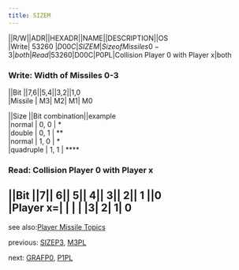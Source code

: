 ```yaml
---
title: SIZEM
---
```

||R/W||ADR||HEXADR||NAME||DESCRIPTION||OS  
|Write| 53260 |$D00C|SIZEM|Size of Missiles 0-3|both  
|Read| 53260 |$D00C|P0PL|Collision Player 0 with Player x|both  
  
### Write: Width of Missiles 0-3  
||Bit ||7,6||5,4||3,2||1,0  
|Missile | M3| M2| M1| M0  
  
||Size ||Bit combination||example  
|normal | 0, 0 | *  
|double | 0, 1 | **  
|normal | 1, 0 | *  
|quadruple | 1, 1 | ****  
  
### Read: Collision Player 0 with Player x  
  
||Bit ||7|| 6|| 5|| 4|| 3|| 2|| 1 ||0  
|Player x=| | | |  |3| 2| 1| 0  
---
see also:[Player Missile Topics](../Pm_topics/index.md)  
  
previous: [SIZEP3](../SIZEP3/index.md), [M3PL](../SIZEP3/index.md)  
  
next: [GRAFP0](../GRAFP0/index.md), [P1PL](../GRAFP0/index.md)  
